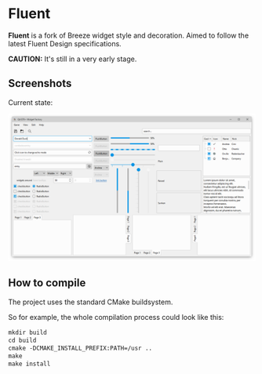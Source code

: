 # Fluent

**Fluent** is a fork of Breeze widget style and decoration. Aimed to follow the latest Fluent Design specifications.

**CAUTION:** It's still in a very early stage.

## Screenshots

Current state:

![Demo](screenshots/demo.png)

## How to compile

The project uses the standard CMake buildsystem.

So for example, the whole compilation process could look like this:

```
mkdir build
cd build
cmake -DCMAKE_INSTALL_PREFIX:PATH=/usr ..
make
make install
```